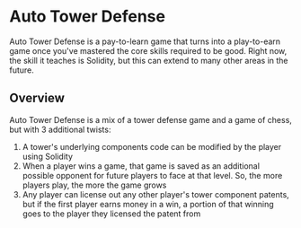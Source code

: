 # Auto Tower Defense

Auto Tower Defense is a pay-to-learn game that turns into a play-to-earn game once you've mastered the core skills required to be good. Right now, the skill it teaches is Solidity, but this can extend to many other areas in the future.

## Overview

Auto Tower Defense is a mix of a tower defense game and a game of chess, but with 3 additional twists:

1. A tower's underlying components code can be modified by the player using Solidity
2. When a player wins a game, that game is saved as an additional possible opponent for future players to face at that level. So, the more players play, the more the game grows
3. Any player can license out any other player's tower component patents, but if the first player earns money in a win, a portion of that winning goes to the player they licensed the patent from
